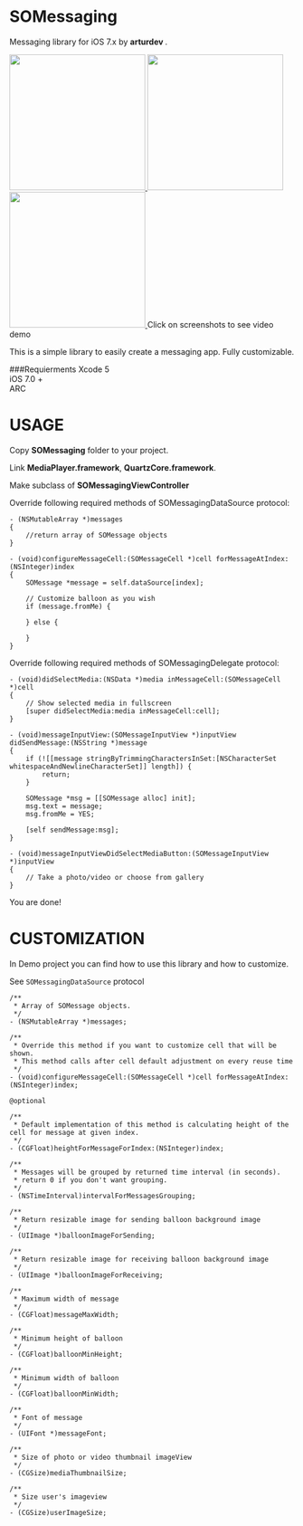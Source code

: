 SOMessaging
===========

Messaging library for iOS 7.x by <b> arturdev </b>.

<a href="https://www.youtube.com/watch?v=AIUhyK_a22U">
<img src="https://raw.githubusercontent.com/arturdev/SOMessaging/master/Screenshots/screen1.jpg" width=240>
<img src="https://raw.githubusercontent.com/arturdev/SOMessaging/master/Screenshots/screen2.jpg" width=240>
<img src="https://raw.githubusercontent.com/arturdev/SOMessaging/master/Screenshots/screen3.jpg" width=240>
</a>
Click on screenshots to see video demo
<br>

This is a simple library to easily create a messaging app.
Fully customizable.

###Requierments
Xcode 5 <br>
iOS 7.0 + <br>
ARC 

USAGE
=====
Copy <b>SOMessaging</b> folder to your project.

Link <b>MediaPlayer.framework</b>, <b>QuartzCore.framework</b>.

Make subclass of <b>SOMessagingViewController</b>

Override following required methods of SOMessagingDataSource protocol:
```ObjC
- (NSMutableArray *)messages
{
    //return array of SOMessage objects
}

- (void)configureMessageCell:(SOMessageCell *)cell forMessageAtIndex:(NSInteger)index
{
    SOMessage *message = self.dataSource[index];
    
    // Customize balloon as you wish
    if (message.fromMe) {

    } else {

    }
}
```

Override following required methods of SOMessagingDelegate protocol:
```ObjC
- (void)didSelectMedia:(NSData *)media inMessageCell:(SOMessageCell *)cell
{
    // Show selected media in fullscreen
    [super didSelectMedia:media inMessageCell:cell];
}

- (void)messageInputView:(SOMessageInputView *)inputView didSendMessage:(NSString *)message
{
    if (![[message stringByTrimmingCharactersInSet:[NSCharacterSet whitespaceAndNewlineCharacterSet]] length]) {
        return;
    }

    SOMessage *msg = [[SOMessage alloc] init];
    msg.text = message;
    msg.fromMe = YES;

    [self sendMessage:msg];
}

- (void)messageInputViewDidSelectMediaButton:(SOMessageInputView *)inputView
{
    // Take a photo/video or choose from gallery
}
```

You are done! 

CUSTOMIZATION
=============

In Demo project you can find how to use this library and how to customize.

See ```SOMessagingDataSource``` protocol

```ObjC
/**
 * Array of SOMessage objects.
 */
- (NSMutableArray *)messages;

/**
 * Override this method if you want to customize cell that will be shown.
 * This method calls after cell default adjustment on every reuse time
 */
- (void)configureMessageCell:(SOMessageCell *)cell forMessageAtIndex:(NSInteger)index;

@optional

/**
 * Default implementation of this method is calculating height of the cell for message at given index.
 */
- (CGFloat)heightForMessageForIndex:(NSInteger)index;

/**
 * Messages will be grouped by returned time interval (in seconds).
 * return 0 if you don't want grouping.
 */
- (NSTimeInterval)intervalForMessagesGrouping;

/**
 * Return resizable image for sending balloon background image
 */
- (UIImage *)balloonImageForSending;

/**
 * Return resizable image for receiving balloon background image
 */
- (UIImage *)balloonImageForReceiving;

/**
 * Maximum width of message
 */
- (CGFloat)messageMaxWidth;

/**
 * Minimum height of balloon
 */
- (CGFloat)balloonMinHeight;

/**
 * Minimum width of balloon
 */
- (CGFloat)balloonMinWidth;

/**
 * Font of message
 */
- (UIFont *)messageFont;

/**
 * Size of photo or video thumbnail imageView
 */
- (CGSize)mediaThumbnailSize;

/**
 * Size user's imageview
 */
- (CGSize)userImageSize;
```
